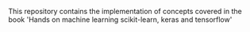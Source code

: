 This repository contains the implementation of concepts covered in the book 'Hands on machine learning scikit-learn, keras and tensorflow'
